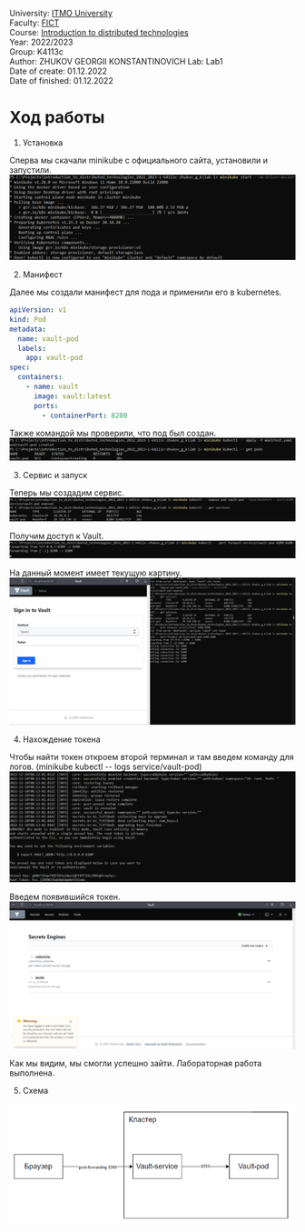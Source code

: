 University: [ITMO University](https://itmo.ru/ru/)  
Faculty: [FICT](https://fict.itmo.ru)  
Course: [Introduction to distributed technologies](https://github.com/itmo-ict-faculty/introduction-to-distributed-technologies)  
Year: 2022/2023  
Group: K4113c  
Author: ZHUKOV GEORGII KONSTANTINOVICH 
Lab: Lab1  
Date of create: 01.12.2022  
Date of finished: 01.12.2022  

# Ход работы
1) Установка  

Сперва мы скачали minikube с официального сайта, установили и запустили.
 ![minikube_start.png](screenshots/minikube_start.png)

2) Манифест

Далее мы создали манифест для пода и применили его в kubernetes. 
```yaml
apiVersion: v1
kind: Pod
metadata:
  name: vault-pod
  labels:
    app: vault-pod
spec:
  containers:
    - name: vault
      image: vault:latest
      ports:
        - containerPort: 8200
```
Также командой мы проверили, что под был создан.  
![create-pod.png](screenshots/create-pod.png)

3) Сервис и запуск

Теперь мы создадим сервис.    
![get-services.png](screenshots/get-services.png)  

Получим доступ к Vault.    
![forwarding-from-vault-pod.png](screenshots/forwarding-from-vault-pod.png)  

На данный момент имеет текущую картину.  
![sign-in-to-vault.png](screenshots/sign-in-to-vault.png)  

4) Нахождение токена

Чтобы найти токен откроем второй терминал и там введем команду для логов. (minikube kubectl -- logs service/vault-pod)   
![getting-token.png](screenshots/getting-token.png)  

Введем появившийся токен.    
![secrets-engines.png](screenshots/secrets-engines.png)  

Как мы видим, мы смогли успешно зайти. Лабораторная работа выполнена.  

5) Схема  

![scheme.png](screenshots/scheme.png)  